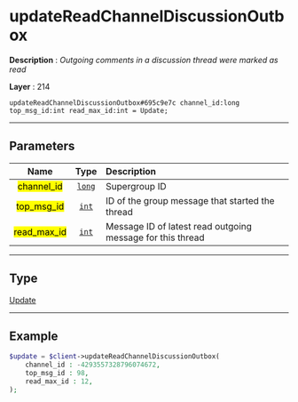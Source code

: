 # updateReadChannelDiscussionOutbox

**Description** : *Outgoing comments in a discussion thread were marked as read*

**Layer** : 214

```tl
updateReadChannelDiscussionOutbox#695c9e7c channel_id:long top_msg_id:int read_max_id:int = Update;
```

---

## Parameters

| Name | Type | Description |
| :---: | :---: | :--- |
| <mark>channel_id</mark> | [`long`](type/long) | Supergroup ID |
| <mark>top_msg_id</mark> | [`int`](type/int) | ID of the group message that started the thread |
| <mark>read_max_id</mark> | [`int`](type/int) | Message ID of latest read outgoing message for this thread |

---

## Type

[Update](type/Update)

---

## Example

```php
$update = $client->updateReadChannelDiscussionOutbox(
	channel_id : -4293557328796074672,
	top_msg_id : 98,
	read_max_id : 12,
);
```